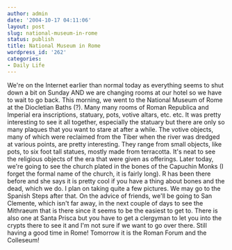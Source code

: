 ```yaml
---
author: admin
date: '2004-10-17 04:11:06'
layout: post
slug: national-museum-in-rome
status: publish
title: National Museum in Rome
wordpress_id: '262'
categories:
- Daily Life
---
```


We're on the Internet earlier than normal today as everything seems to
shut down a bit on Sunday AND we are changing rooms at our hotel so we
have to wait to go back. This morning, we went to the National Museum of
Rome at the Diocletian Baths (?). Many many rooms of Roman Republica and
Imperial era inscriptions, statuary, pots, votive altars, etc. etc. It
was pretty interesting to see it all together, especially the statuary
but there are only so many plaques that you want to stare at after a
while. The votive objects, many of which were reclaimed from the Tiber
when the river was dredged at various points, are pretty interesting.
They range from small objects, like pots, to six foot tall statues,
mostly made from terracotta. It's neat to see the religious objects of
the era that were given as offerings. Later today, we're going to see
the church plated in the bones of the Capuchin Monks (I forget the
formal name of the church, it is fairly long). R has been there before
and she says it is pretty cool if you have a thing about bones and the
dead, which we do. I plan on taking quite a few pictures. We may go to
the Spanish Steps after that. On the advice of friends, we'll be going
to San Clemente, which isn't far away, in the next couple of days to see
the Mithraeum that is there since it seems to be the easiest to get to.
There is also one at Santa Prisca but you have to get a clergyman to let
you into the crypts there to see it and I'm not sure if we want to go
over there. Still having a good time in Rome! Tomorrow it is the Roman
Forum and the Colleseum!
